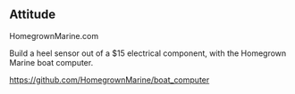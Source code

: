 Attitude
----
HomegrownMarine.com

Build a heel sensor out of a $15 electrical component, with the Homegrown Marine boat computer.

https://github.com/HomegrownMarine/boat_computer